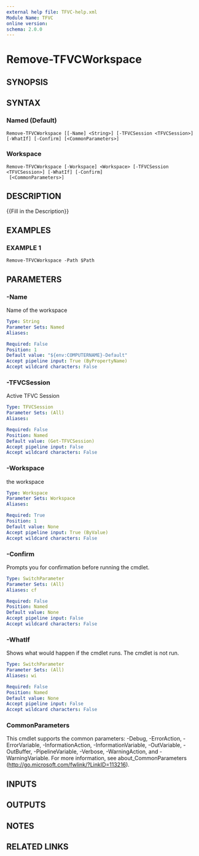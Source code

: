 ```yaml
---
external help file: TFVC-help.xml
Module Name: TFVC
online version:
schema: 2.0.0
---
```


# Remove-TFVCWorkspace

## SYNOPSIS

## SYNTAX

### Named (Default)
```
Remove-TFVCWorkspace [[-Name] <String>] [-TFVCSession <TFVCSession>] [-WhatIf] [-Confirm] [<CommonParameters>]
```

### Workspace
```
Remove-TFVCWorkspace [-Workspace] <Workspace> [-TFVCSession <TFVCSession>] [-WhatIf] [-Confirm]
 [<CommonParameters>]
```

## DESCRIPTION
{{Fill in the Description}}

## EXAMPLES

### EXAMPLE 1
```
Remove-TFVCWorkspace -Path $Path
```

## PARAMETERS

### -Name
Name of the workspace

```yaml
Type: String
Parameter Sets: Named
Aliases:

Required: False
Position: 1
Default value: "${env:COMPUTERNAME}-Default"
Accept pipeline input: True (ByPropertyName)
Accept wildcard characters: False
```

### -TFVCSession
Active TFVC Session

```yaml
Type: TFVCSession
Parameter Sets: (All)
Aliases:

Required: False
Position: Named
Default value: (Get-TFVCSession)
Accept pipeline input: False
Accept wildcard characters: False
```

### -Workspace
the workspace

```yaml
Type: Workspace
Parameter Sets: Workspace
Aliases:

Required: True
Position: 1
Default value: None
Accept pipeline input: True (ByValue)
Accept wildcard characters: False
```

### -Confirm
Prompts you for confirmation before running the cmdlet.

```yaml
Type: SwitchParameter
Parameter Sets: (All)
Aliases: cf

Required: False
Position: Named
Default value: None
Accept pipeline input: False
Accept wildcard characters: False
```

### -WhatIf
Shows what would happen if the cmdlet runs. The cmdlet is not run.

```yaml
Type: SwitchParameter
Parameter Sets: (All)
Aliases: wi

Required: False
Position: Named
Default value: None
Accept pipeline input: False
Accept wildcard characters: False
```

### CommonParameters
This cmdlet supports the common parameters: -Debug, -ErrorAction, -ErrorVariable, -InformationAction, -InformationVariable, -OutVariable, -OutBuffer, -PipelineVariable, -Verbose, -WarningAction, and -WarningVariable. For more information, see about_CommonParameters (http://go.microsoft.com/fwlink/?LinkID=113216).

## INPUTS

## OUTPUTS

## NOTES

## RELATED LINKS
